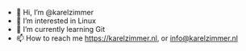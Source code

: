 - 👋 Hi, I’m @karelzimmer
- 👀 I’m interested in Linux
- 🌱 I’m currently learning Git
- 📫 How to reach me https://karelzimmer.nl, or info@karelzimmer.nl

<!---
karelzimmer/karelzimmer is a ✨ special ✨ repository because its `README.md` (this file) appears on your GitHub profile.
You can click the Preview link to take a look at your changes.
--->
